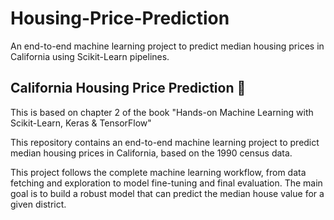# Housing-Price-Prediction
An end-to-end machine learning project to predict median housing prices in California using Scikit-Learn pipelines.

## California Housing Price Prediction 🏡

This is based on chapter 2 of the book "Hands-on Machine Learning with Scikit-Learn, Keras & TensorFlow" 

This repository contains an end-to-end machine learning project to predict median housing prices in California, based on the 1990 census data.

This project follows the complete machine learning workflow, from data fetching and exploration to model fine-tuning and final evaluation. The main goal is to build a robust model that can predict the median house value for a given district.



